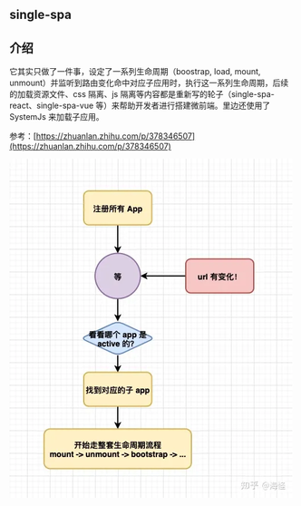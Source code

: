 ## single-spa

## 介绍

它其实只做了一件事，设定了一系列生命周期（boostrap, load, mount, unmount）并监听到路由变化命中对应子应用时，执行这一系列生命周期，后续的加载资源文件、css 隔离、js 隔离等内容都是重新写的轮子（single-spa-react、single-spa-vue 等）来帮助开发者进行搭建微前端。里边还使用了 SystemJs 来加载子应用。

参考：[https://zhuanlan.zhihu.com/p/378346507](https://zhuanlan.zhihu.com/p/378346507)

<img src="/img/design-qiankun-single-spa-01.png" />
